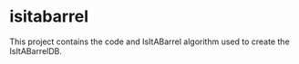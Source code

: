 # isitabarrel
This project contains the code and IsItABarrel algorithm used to create the IsItABarrelDB.

